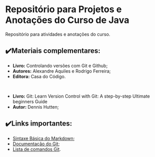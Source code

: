 # Repositório para Projetos e Anotações do Curso de Java
Repositório para atividades e anotações do curso.

## :heavy_check_mark:Materiais complementares:

- **Livro:** Controlando versões com Git e Github;
- **Autores:** Alexandre Aquiles e Rodrigo Ferreira;
- **Editora:** Casa do Código.

<br>

- **Livro:** Git: Learn Version Control with Git: A step-by-step Ultimate beginners Guide
- **Autor:** Dennis Hutten;


## :heavy_check_mark:Links importantes: 

- [Sintaxe Básica do Markdown](https://www.markdownguide.org/basic-syntax/);
- [Documentação do Git](https://git-scm.com/docs);
- [Lista de comandos Git](https://gist.github.com/leocomelli/2545add34e4fec21ec16).
